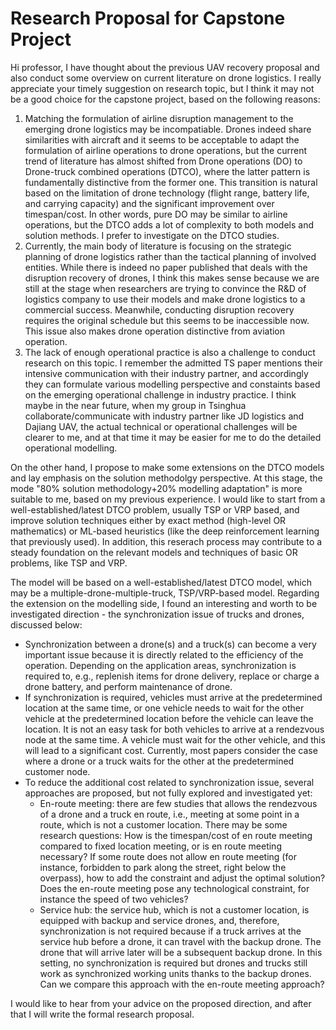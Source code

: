 # Research Proposal for Capstone Project

Hi professor, I have thought about the previous UAV recovery proposal and also conduct some overview on current literature on drone logistics. I really appreciate your timely suggestion on research topic, but I think it may not be a good choice for the capstone project, based on the following reasons:
1. Matching the formulation of airline disruption management to the emerging drone logistics may be incompatiable. Drones indeed share similarities with aircraft and it seems to be acceptable to adapt the formulation of airline operations to drone operations, but the current trend of literature has almost shifted from Drone operations (DO) to Drone-truck combined operations (DTCO), where the latter pattern is fundamentally distinctive from the former one. This transition is natural based on the limitation of drone technology (flight range, battery life, and carrying capacity) and the significant improvement over timespan/cost. In other words, pure DO may be similar to airline operations, but the DTCO adds a lot of complexity to both models and solution methods. I prefer to investigate on the DTCO studies.
2. Currently, the main body of literature is focusing on the strategic planning of drone logistics rather than the tactical planning of involved entities. While there is indeed no paper published that deals with the disruption recovery of drones, I think this makes sense because we are still at the stage when researchers are trying to convince the R&D of logistics company to use their models and make drone logistics to a commercial success. Meanwhile, conducting disruption recovery requires the original schedule but this seems to be inaccessible now. This issue also makes drone operation distinctive from aviation operation.
3. The lack of enough operational practice is also a challenge to conduct research on this topic. I remember the admitted TS paper mentions their intensive communication with their industry partner, and accordingly they can formulate various modelling perspective and constaints based on the emerging operational challenge in industry practice. I think maybe in the near future, when my group in Tsinghua collaborate/communicate with industry partner like JD logistics and Dajiang UAV, the actual technical or operational challenges will be clearer to me, and at that time it may be easier for me to do the detailed operational modelling.

On the other hand, I propose to make some extensions on the DTCO models and lay emphasis on the solution methodolgy perspective. At this stage, the mode "80% solution methodology+20% modelling adaptation" is more suitable to me, based on my previous experience. I would like to start from a well-established/latest DTCO problem, usually TSP or VRP based, and improve solution techniques either by exact method (high-level OR mathematics) or ML-based heuristics (like the deep reinforcement learning that previously used). In addition, this reserach process may contribute to a steady foundation on the relevant models and techniques of basic OR problems, like TSP and VRP.

The model will be based on a well-established/latest DTCO model, which may be a multiple-drone-multiple-truck, TSP/VRP-based model. Regarding the extension on the modelling side, I found an interesting and worth to be investigated direction - the synchronization issue of trucks and drones, discussed below:
- Synchronization between a drone(s) and a truck(s) can become a very important issue because it is directly related to the efficiency of the operation. Depending on the application areas, synchronization is required to, e.g., replenish items for drone delivery, replace or charge a drone battery, and perform maintenance of drone. 
- If synchronization is required, vehicles must arrive at the predetermined location at the same time, or one vehicle needs to wait for the other vehicle at the predetermined location before the vehicle can leave the location. It is not an easy task for both vehicles to arrive at a rendezvous node at the same time. A vehicle must wait for the other vehicle, and this will lead to a significant cost. Currently, most papers consider the case where a drone or a truck waits for the other at the predetermined customer node.
- To reduce the additional cost related to synchronization issue, several approaches are proposed, but not fully explored and investigated yet:
	- En-route meeting: there are few studies that allows the rendezvous of a drone and a truck en route, i.e., meeting at some point in a route, which is not a customer location. There may be some research questions: How is the timespan/cost of en route meeting compared to fixed location meeting, or is en route meeting necessary? If some route does not allow en route meeting (for instance, forbidden to park along the street, right below the overpass), how to add the constraint and adjust the optimal solution? Does the en-route meeting pose any technological constraint, for instance the speed of two vehicles? 
	- Service hub: the service hub, which is not a customer location, is equipped with backup and service drones, and, therefore, synchronization is not required because if a truck arrives at the service hub before a drone, it can travel with the backup drone. The drone that will arrive later will be a subsequent backup drone. In this setting, no synchronization is required but drones and trucks still work as synchronized working units thanks to the backup drones. Can we compare this approach with the en-route meeting approach?

I would like to hear from your advice on the proposed direction, and after that I will write the formal research proposal.